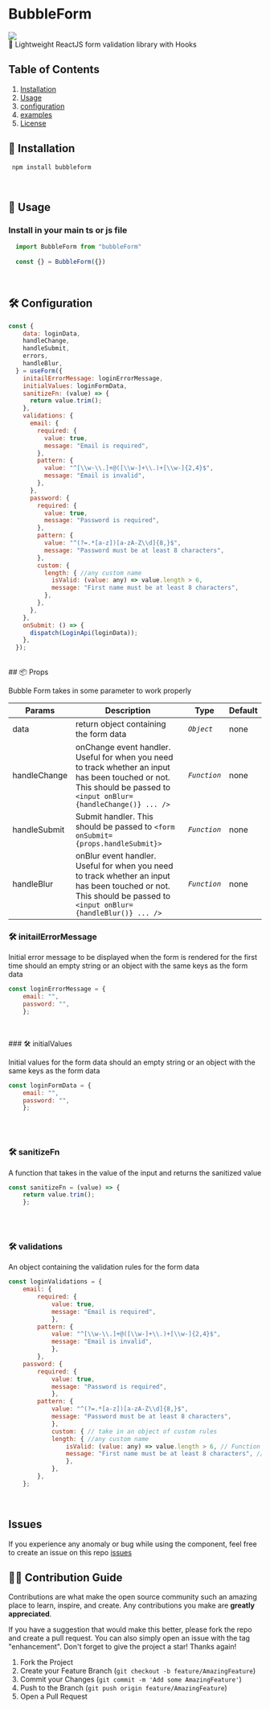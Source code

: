 # BubbleForm

 <img src="./header.png?raw=true">
   <br>
🥤 Lightweight ReactJS form validation library with Hooks
  <br>
  
## Table of Contents

1. [Installation](#Installation)
2. [Usage](#usage)
3. [configuration](#configuration)
4. [examples](#examples)
5. [License](#license)

## 💽 Installation

```
 npm install bubbleform
```

<br>

## 📄 Usage

### Install in your main ts or js file

```jsx
  import BubbleForm from "bubbleForm"  
  
  const {} = BubbleForm({})
```

<br>

## 🛠 Configuration

```jsx
const {
    data: loginData,
    handleChange,
    handleSubmit,
    errors,
    handleBlur,
  } = useForm({
    initailErrorMessage: loginErrorMessage,
    initialValues: loginFormData,
    sanitizeFn: (value) => {
      return value.trim();
    },
    validations: {
      email: {
        required: {
          value: true,
          message: "Email is required",
        },
        pattern: {
          value: "^[\\w-\\.]+@([\\w-]+\\.)+[\\w-]{2,4}$",
          message: "Email is invalid",
        },
      },
      password: {
        required: {
          value: true,
          message: "Password is required",
        },
        pattern: {
          value: "^(?=.*[a-z])[a-zA-Z\\d]{8,}$",
          message: "Password must be at least 8 characters",
        },
        custom: {  
          length: { //any custom name 
            isValid: (value: any) => value.length > 6,
            message: "First name must be at least 8 characters",
          },
        },
      },
    },
    onSubmit: () => {
      dispatch(LoginApi(loginData));
    },
  });
```

<br>
## 📦 Props

Bubble Form takes in some parameter to work properly

| Params | Description | Type | Default |
| --- | --- | --- | --- |
| data | return object containing the form data | *`Object`* | none |
| handleChange | onChange event handler. Useful for when you need to track whether an input has been touched or not. This should be   passed to `<input onBlur={handleChange()} ... />` | *`Function`* | none |
| handleSubmit | Submit handler. This should be passed to `<form onSubmit={props.handleSubmit}>` </form> | *`Function`* | none |
| handleBlur | onBlur event handler. Useful for when you need to track whether an input has been touched or not. This should be passed to `<input onBlur={handleBlur()} ... />` | *`Function`* | none|

### 🛠 initailErrorMessage

 Initial error message to be displayed when the form is rendered for the first time should an empty string or an object with the same keys as the form data

```jsx
const loginErrorMessage = {
    email: "",
    password: "",
    };
    
```

<br>
### 🛠 initialValues

Initial values for the form data should an empty string or an object with the same keys as the form data

```jsx
const loginFormData = {
    email: "",
    password: "",
    };
    
```

<br>

### 🛠 sanitizeFn

A function that takes in the value of the input and returns the sanitized value

```jsx
const sanitizeFn = (value) => {
    return value.trim();
    };
    
```

<br>

### 🛠 validations

An object containing the validation rules for the form data

```jsx
const loginValidations = {
    email: {
        required: {
            value: true,
            message: "Email is required",
            },
        pattern: {
            value: "^[\\w-\\.]+@([\\w-]+\\.)+[\\w-]{2,4}$",
            message: "Email is invalid",
            },
        },
    password: {
        required: {
            value: true,
            message: "Password is required",
            },
        pattern: {
            value: "^(?=.*[a-z])[a-zA-Z\\d]{8,}$",
            message: "Password must be at least 8 characters",
            },
            custom: { // take in an object of custom rules
            length: { //any custom name
                isValid: (value: any) => value.length > 6, // Function that takes in the value of the input and returns a boolean
                message: "First name must be at least 8 characters", // error message
                },
            },
        },
    };
```

<br>

## Issues

If you experience any anomaly or bug while using the component, feel free to create an issue on this repo
[issues](https://github.com/oreoluwadnd/BubbleForm/issues/new/choose)
<br>

## 👷🏽 Contribution Guide

Contributions are what make the open source community such an amazing place to learn, inspire, and create. Any contributions you make are **greatly appreciated**.

If you have a suggestion that would make this better, please fork the repo and create a pull request. You can also simply open an issue with the tag "enhancement".
Don't forget to give the project a star! Thanks again!

1. Fork the Project
2. Create your Feature Branch (`git checkout -b feature/AmazingFeature`)
3. Commit your Changes (`git commit -m 'Add some AmazingFeature'`)
4. Push to the Branch (`git push origin feature/AmazingFeature`)
5. Open a Pull Request
